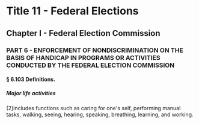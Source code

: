 
# Title 11 - Federal Elections
## Chapter I - Federal Election Commission
### PART 6 - ENFORCEMENT OF NONDISCRIMINATION ON THE BASIS OF HANDICAP IN PROGRAMS OR ACTIVITIES CONDUCTED BY THE FEDERAL ELECTION COMMISSION
#### § 6.103 Definitions.
##### Major life activities

(2)includes functions such as caring for one's self, performing manual tasks, walking, seeing, hearing, speaking, breathing, learning, and working.
